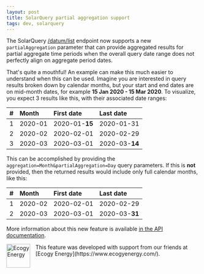 ```yaml
---
layout: post
title: SolarQuery partial aggregation support
tags: dev, solarquery
---
```

The SolarQuery [/datum/list][list-api] endpoint now supports a new `partialAggregation` parameter
that can provide aggregated results for partial aggregate time periods when the overall query
date range does not perfectly align on aggregate period dates.

That's quite a mouthful! An example can make this much easier to understand when this can be used.
Imagine you are interested in query results broken down by calendar months, but your start and end
dates are on mid-month dates, for example **15 Jan 2020 - 15 Mar 2020**. To visualize, you expect
3 results like this, with their associated date ranges:

| # | Month   | First date | Last date  |
|:--|:--------|:-----------|:-----------|
| 1 | 2020-01 | 2020-01-**15** | 2020-01-31 |
| 2 | 2020-02 | 2020-02-01 | 2020-02-29 |
| 3 | 2020-03 | 2020-03-01 | 2020-03-**14** |

This can be accomplished by providing the `aggregation=Month&partialAggregation=Day` query
parameters. If this is **not** provided, then the returned results would include only full calendar
months, like this:

| # | Month   | First date | Last date  |
|:--|:--------|:-----------|:-----------|
| 1 | 2020-02 | 2020-02-01 | 2020-02-29 |
| 2 | 2020-03 | 2020-03-01 | 2020-03-**31** |

More information about this new feature is available [in the API documentation][part-agg].

<img src="{{site.baseurl}}/images/news/ecogy-logo-248.png" alt="Ecogy Energy" width="62" style="float: left; margin-right: 1em;"/>
This feature was developed with support from our friends at [Ecogy Energy](https://www.ecogyenergy.com/).

[list-api]: https://github.com/SolarNetwork/solarnetwork/wiki/SolarQuery-API#datum-list
[part-agg]: https://github.com/SolarNetwork/solarnetwork/wiki/SolarNet-aggregation#list-partial-aggregation
